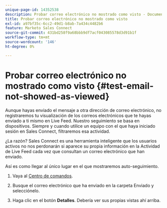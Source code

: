 ```yaml
---
unique-page-id: 14352538
description: Probar correo electrónico no mostrado como visto - Documentos de Marketo - Documentación del producto
title: Probar correo electrónico no mostrado como visto
exl-id: a97bf35c-6cc2-49d1-b8ab-7a434c4482b6
feature: Marketo Sales Connect
source-git-commit: 431bd258f9a68bbb9df7acf043085578d3d91b1f
workflow-type: tm+mt
source-wordcount: '146'
ht-degree: 0%

---
```


# Probar correo electrónico no mostrado como visto {#test-email-not-showed-as-viewed}

Aunque hayas enviado el mensaje a otra dirección de correo electrónico, no registraremos tu visualización de los correos electrónicos que te hayas enviado a ti mismo en Live Feed. Nuestro seguimiento se basa en dispositivos. Siempre y cuando utilice un equipo con el que haya iniciado sesión en Sales Connect, filtraremos esa actividad.

¿La razón? Sales Connect es una herramienta inteligente que los usuarios activos no nos perdonarán si aparece su propia información en la Actividad de Live Feed cada vez que consultan un correo electrónico que han enviado.

Así es como llegar al único lugar en el que mostraremos auto-seguimiento.

1. Vaya al [Centro de comandos](https://toutapp.com/).

1. Busque el correo electrónico que ha enviado en la carpeta Enviado y selecciónelo.

1. Haga clic en el botón **Detalles**. Debería ver sus propias vistas ahí arriba.
